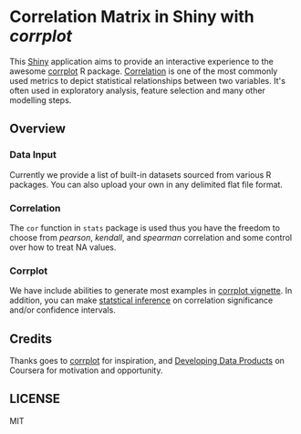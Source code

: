 Correlation Matrix in Shiny with *corrplot*
===========

This [Shiny](http://shiny.rstudio.com/) application aims to provide an interactive experience to the awesome [corrplot](http://cran.r-project.org/web/packages/corrplot) R package. [Correlation](http://en.wikipedia.org/wiki/Correlation_and_dependence) is one of the most commonly used metrics to depict statistical relationships between two variables. It's often used in exploratory analysis, feature selection and many other modelling steps.

## Overview

### Data Input
Currently we provide a list of built-in datasets sourced from various R packages. You can also upload your own in any delimited flat file format.

### Correlation
The `cor` function in `stats` package is used thus you have the freedom to choose from *pearson*, *kendall*, and *spearman* correlation and some control over how to treat NA values.

### Corrplot
We have include abilities to generate most examples in [corrplot vignette](http://cran.r-project.org/web/packages/corrplot/vignettes/corrplot-intro.html). In addition, you can make [statstical inference](http://en.wikipedia.org/wiki/Pearson_product-moment_correlation_coefficient#Inference) on correlation significance and/or confidence intervals.

## Credits
Thanks goes to [corrplot](http://cran.r-project.org/web/packages/corrplot) for inspiration, and [Developing Data Products](https://class.coursera.org/devdataprod-005) on Coursera for motivation and opportunity.

## LICENSE
MIT
